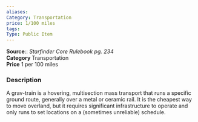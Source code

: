 ```yaml
---
aliases: 
Category: Transportation
price: 1/100 miles
tags: 
Type: Public Item
---
```


**Source**:: _Starfinder Core Rulebook pg. 234_  
**Category** Transportation  
**Price** 1 per 100 miles

### Description

A grav-train is a hovering, multisection mass transport that runs a specific ground route, generally over a metal or ceramic rail. It is the cheapest way to move overland, but it requires significant infrastructure to operate and only runs to set locations on a (sometimes unreliable) schedule.
